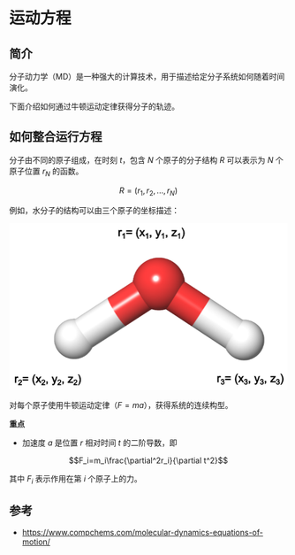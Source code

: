 # 运动方程

## 简介

分子动力学（MD）是一种强大的计算技术，用于描述给定分子系统如何随着时间演化。

下面介绍如何通过牛顿运动定律获得分子的轨迹。

## 如何整合运行方程

分子由不同的原子组成，在时刻 $t$，包含 $N$ 个原子的分子结构 $R$ 可以表示为 $N$ 个原子位置 $r_N$ 的函数。

$$R=(r_1,r_2,...,r_N)$$

例如，水分子的结构可以由三个原子的坐标描述：

![](images/2022-11-15-18-51-54.png)

对每个原子使用牛顿运动定律（$F=ma$），获得系统的连续构型。

**重点**

- 加速度 $a$ 是位置 $r$ 相对时间 $t$ 的二阶导数，即
  
$$F_i=m_i\frac{\partial^2r_i}{\partial t^2}$$

其中 $F_i$ 表示作用在第 $i$ 个原子上的力。



## 参考

- https://www.compchems.com/molecular-dynamics-equations-of-motion/

